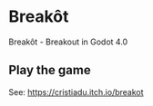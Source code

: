 # Breakôt
Breakôt - Breakout in Godot 4.0

## Play the game

See: 
https://cristiadu.itch.io/breakot
